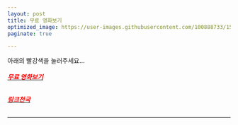 ```yaml
---
layout: post
title: 무료 영화보기
optimized_image: https://user-images.githubusercontent.com/100888733/156873475-47347568-16ed-44d0-b18b-b262841064f2.jpg
paginate: true

---
```

아래의 빨강색을 눌러주세요...<br> <br>
[<span style="color:red">***무료 영화보기***</span>](https://www.viki.com/explore)<br> <br>

[<span style="color:red">***링크천국***</span>](https://www.hotword.site/bbs/group.php?gr_id=cn)<br> <br>

---

